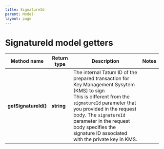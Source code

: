 ```yaml
---
title: SignatureId
parent: Model
layout: page
---
```


# SignatureId model getters

Method name | Return type | Description | Notes
------------ | ------------- | ------------- | -------------
**getSignatureId()** | **string** | The internal Tatum ID of the prepared transaction for Key Management Sysytem (KMS) to sign<br/>This is different from the <code>signatureId</code> parameter that you provided in the request body. The <code>signatureId</code> parameter in the request body specifies the signature ID associated with the private key in KMS. |

